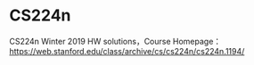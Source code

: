 # CS224n

CS224n Winter 2019 HW solutions，Course Homepage：https://web.stanford.edu/class/archive/cs/cs224n/cs224n.1194/